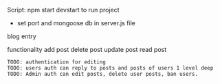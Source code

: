 Script: npm start devstart to run project

+ set port and mongoose db in server.js file


blog entry 

functionality
    add    post
    delete post
    update post
    read   post


    TODO: authentication for editing
    TODO: users auth can reply to posts and posts of users 1 level deep
    TODO: Admin auth can edit posts, delete user posts, ban users. 


    